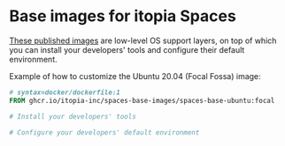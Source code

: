 # Base images for itopia Spaces

[These published images](https://github.com/orgs/itopia-inc/packages?repo_name=spaces-base-images)
are low-level OS support layers,
on top of which you can install your developers' tools
and configure their default environment.

Example of how to customize the Ubuntu 20.04 (Focal Fossa) image:
```Dockerfile
# syntax=docker/dockerfile:1
FROM ghcr.io/itopia-inc/spaces-base-images/spaces-base-ubuntu:focal

# Install your developers' tools

# Configure your developers' default environment
```
<!-- TODO: Write some example RUN instructions -->
